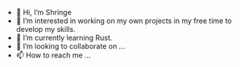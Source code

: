 - 👋 Hi, I’m Shringe
- 👀 I’m interested in working on my own projects in my free time to develop my skills.
- 🌱 I’m currently learning Rust.
- 💞️ I’m looking to collaborate on ...
- 📫 How to reach me ...

<!---
Shringe/Shringe is a ✨ special ✨ repository because its `README.md` (this file) appears on your GitHub profile.
You can click the Preview link to take a look at your changes.
--->
